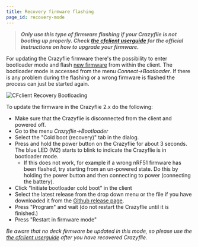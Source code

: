 ```yaml
---
title: Recovery firmware flashing
page_id: recovery-mode
---
```


> _**Only use this type of firmware flashing if your Crazyflie is not booting up properly. Check [the cfclient userguide](/docs/userguides/userguide_client/index.md) for the official instructions on how to upgrade your firmware.**_

For updating the Crazyflie firmware there\'s the possibility to enter
bootloader mode and flash [new
firmware](https://github.com/bitcraze/crazyflie-release/releases) from within the
client. The bootloader mode is accessed from the menu
*Connect-\>Bootloader*. If there is any problem during the flashing or
a wrong firmware is flashed the process can just be started again.

![CFclient Recovery Bootloading](/docs/images/recovery_bootloader_dialog.png)

To update the firmware in the Crazyflie 2.x do the following:

-   Make sure that the Crazyflie is disconnected from the client and
    powered off.
-   Go to the menu *Crazyflie-\>Bootloader*
-   Select the \"Cold boot (recovery)\" tab in the dialog.
-   Press and hold the power button on the Crazyflie for about 3 seconds. The blue LED (M2) starts to blink to indicate
    the Crazyflie is in bootloader mode.
    - If this does not work, for example if a wrong nRF51 firmware has been flashed, try starting from an un-powered state. Do this by holding the power button and then connecting to power (connecting the battery).
-   Click \"Initiate bootloader cold boot\" in the client
-   Select the latest release from the drop down menu or the file if you have downloaded it from the [Github release page](https://github.com/bitcraze/crazyflie-release/releases).
-   Press \"Program\" and wait (do not restart the Crazyflie until it is finished.)
-   Press \"Restart in firmware mode\"

_Be aware that no deck firmware be updated in this mode, so please use the [the cfclient userguide](/docs/userguides/userguide_client/index.md) after you have recovered Crazyflie._
